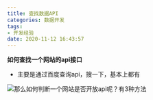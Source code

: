 ```yaml
---
title: 查找数据API
categories: 数据开发
tags: 
- 开发经验
date: 2020-11-12 16:43:57
---
```


**如何查找一个网站的api接口**

- 主要是通过百度查询api，搜一下，基本上都有

![那么如何判断一个网站是否开放api呢？有3种方法](https://i.loli.net/2020/09/08/387TvyMekhRQsNr.png)


